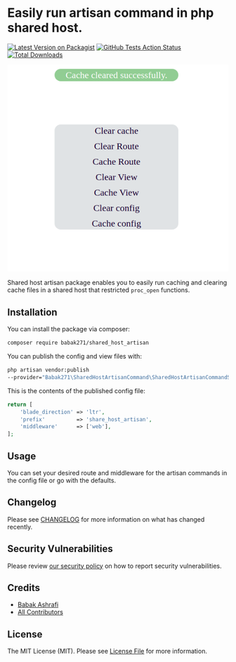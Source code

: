 # Easily run artisan command in php shared host.

[![Latest Version on Packagist](https://img.shields.io/packagist/v/babak271/shared-host-artisan.svg?style=flat-square)](https://packagist.org/packages/babak271/shared-host-artisan)
[![GitHub Tests Action Status](https://img.shields.io/github/workflow/status/babak271/shared-host-artisan/run-tests?label=tests)](https://github.com/babak271/shared-host-artisan/actions?query=workflow%3ATests+branch%3Amaster)
[![Total Downloads](https://img.shields.io/packagist/dt/babak271/shared-host-artisan.svg?style=flat-square)](https://packagist.org/packages/babak271/shared-host-artisan)


![demo 1](https://github.com/babak271/share-host-artisan/blob/master/examples/share_host_artisan_commands_demo1.png?raw=true)

Shared host artisan package enables you to easily run caching and clearing cache files in
a shared host that restricted `proc_open` functions.

## Installation

You can install the package via composer:

```bash
composer require babak271/shared_host_artisan
```

You can publish the config and view files with:
```bash
php artisan vendor:publish
--provider="Babak271\SharedHostArtisanCommand\SharedHostArtisanCommandServiceProvider"
```

This is the contents of the published config file:

```php
return [
    'blade_direction' => 'ltr',
    'prefix'          => 'share_host_artisan',
    'middleware'      => ['web'],
];
```


## Usage
You can set your desired route and middleware for the artisan commands in the config file or go with the defaults.


## Changelog

Please see [CHANGELOG](CHANGELOG.md) for more information on what has changed recently.

## Security Vulnerabilities

Please review [our security policy](../../security/policy) on how to report security vulnerabilities.

## Credits

- [Babak Ashrafi](https://github.com/babak271)
- [All Contributors](../../contributors)

## License

The MIT License (MIT). Please see [License File](LICENSE.md) for more information.
